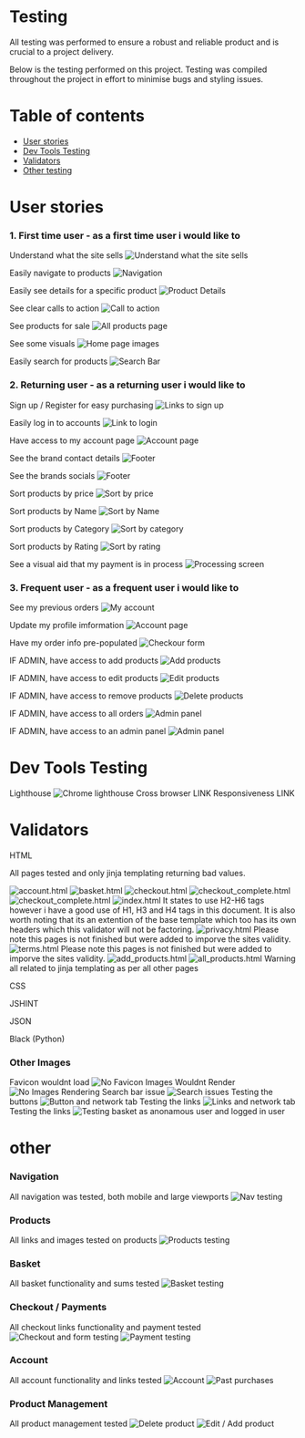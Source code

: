 # Testing

All testing was performed to ensure a robust and reliable product and is crucial to a project delivery.

Below is the testing performed on this project. Testing was compiled throughout the project in effort to minimise bugs and styling issues.

# Table of contents

* [User stories](#User-stories)
* [Dev Tools Testing](#Dev-Tools-Testing)
* [Validators](#Validators)
* [Other testing](#Other)

# User stories

### 1. First time user - as a first time user i would like to

Understand what the site sells
![Understand what the site sells](./images/test_images/image_1.png)

Easily navigate to products
![Navigation](./images/test_images/image_4.png)

Easily see details for a specific product
![Product Details](./images/test_images/image_3.png)

See clear calls to action
![Call to action](./images/test_images/image_2.png)

See products for sale
![All products page](./images/test_images/image_5.png)

See some visuals
![Home page images](./images/test_images/image_6.png)

Easily search for products
![Search Bar](./images/test_images/image_8.png)

### 2. Returning user - as a returning user i would like to

Sign up / Register for easy purchasing
![Links to sign up](./images/test_images/image_9.png)

Easily log in to accounts
![Link to login](./images/test_images/image_9.png)

Have access to my account page
![Account page](./images/test_images/image_10.png)

See the brand contact details
![Footer](./images/test_images/image_11.png)

See the brands socials
![Footer](./images/test_images/image_11.png)

Sort products by price
![Sort by price](./images/test_images/image_12.png)

Sort products by Name
![Sort by Name](./images/test_images/image_12.png)

Sort products by Category
![Sort by category](./images/test_images/image_12.png)

Sort products by Rating
![Sort by rating](./images/test_images/image_12.png)

See a visual aid that my payment is in process
![Processing screen](./images/test_images/image_13.png)

### 3. Frequent user - as a frequent user i would like to

See my previous orders
![My account](./images/test_images/image_14.png)

Update my profile imformation
![Account page](./images/test_images/image_14.png)

Have my order info pre-populated
![Checkour form](./images/test_images/image_15.png)

IF ADMIN, have access to add products
![Add products](./images/test_images/image_16.png)

IF ADMIN, have access to edit products
![Edit products](./images/test_images/image_16.png)

IF ADMIN, have access to remove products
![Delete products](./images/test_images/image_16.png)

IF ADMIN, have access to all orders
![Admin panel](./images/test_images/image_17.png)

IF ADMIN, have access to an admin panel
![Admin panel](./images/test_images/image_17.png)

# Dev Tools Testing

Lighthouse
![Chrome lighthouse](./images/test_images/image_21.png)
Cross browser
LINK
Responsiveness
LINK

# Validators

HTML

All pages tested and only jinja templating returning bad values.

![account.html](./images/test_images/accounthtml.png)
![basket.html](./images/test_images/baskethtml.png)
![checkout.html](./images/test_images/checkouthtml.png)
![checkout_complete.html](./images/test_images/checkout_completehtml.png)
![checkout_complete.html](./images/test_images/checkout_completehtml.png)
![index.html](./images/test_images/indexhtml.png)
It states to use H2-H6 tags however i have a good use of H1, H3 and H4 tags in this document. It is also worth noting that its an extention of the base template which too has its own headers which this validator will not be factoring.
![privacy.html](./images/test_images/privacyhtml.png)
Please note this pages is not finished but were added to imporve the sites validity.
![terms.html](./images/test_images/termshtml.png)
Please note this pages is not finished but were added to imporve the sites validity.
![add_products.html](./images/test_images/add_productshtml.png)
![all_products.html](./images/test_images/all_productshtml.png)
Warning all related to jinja templating as per all other pages



CSS

JSHINT

JSON

Black (Python)

### Other Images

Favicon wouldnt load
![No Favicon](./images/test_images/favicon.png)
Images Wouldnt Render
![No Images Rendering](./images/test_images/norender.png)
Search bar issue
![Search issues](./images/test_images/image_7.png)
Testing the buttons
![Button and network tab](./images/test_images/image_18.png)
Testing the links
![Links and network tab](./images/test_images/image_19.png)
Testing the links
![Testing basket as anonamous user and logged in user](./images/test_images/image_20.png)

# other

### Navigation

All navigation was tested, both mobile and large viewports
![Nav testing](./images/test_images/image_22.png)

### Products

All links and images tested on products
![Products testing](./images/test_images/image_23.png)

### Basket

All basket functionality and sums tested
![Basket testing](./images/test_images/image_24.png)

### Checkout / Payments

All checkout links functionality and payment tested
![Checkout and form testing](./images/test_images/image_25.png)
![Payment testing](./images/test_images/image_26.png)

### Account

All account functionality and links tested
![Account](./images/test_images/image_27.png)
![Past purchases](./images/test_images/image_28.png)

### Product Management

All product management tested
![Delete product](./images/test_images/image_29.png)
![Edit / Add product](./images/test_images/image_30.png)
